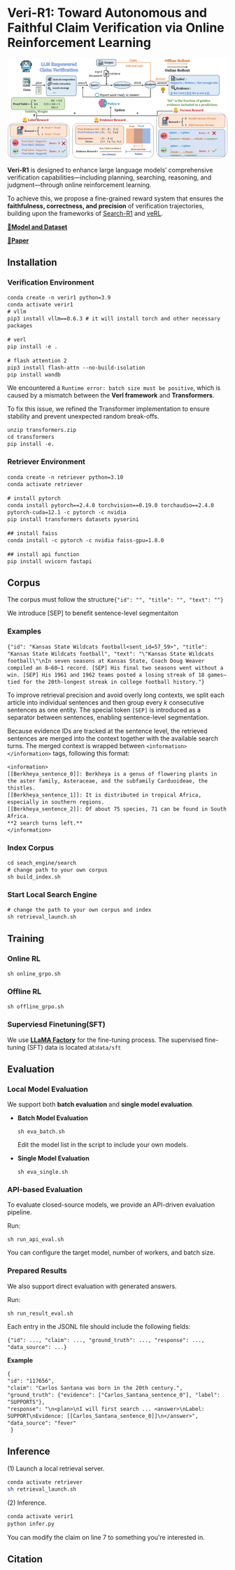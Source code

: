 # Veri-R1: Toward Autonomous and Faithful Claim Verification via Online Reinforcement Learning

![](asset/pipeline.png)

**Veri-R1** is designed to enhance large language models’ comprehensive verification capabilities—including planning, searching, reasoning, and judgment—through online reinforcement learning.

To achieve this, we propose a fine-grained reward system that ensures the **faithfulness, correctness, and precision** of verification trajectories, building upon the frameworks of [Search-R1](https://github.com/PeterGriffinJin/Search-R1) and [veRL](https://github.com/volcengine/verl).

[**🤗Model and Dataset**](https://huggingface.co/collections/H0key/veri-r1-68bc1ccf4795f9294a8b4707)

[**📖Paper**]()

## Installation

### Verification Environment

```
conda create -n verir1 python=3.9
conda activate verir1
# vllm
pip3 install vllm==0.6.3 # it will install torch and other necessary packages

# verl
pip install -e .

# flash attention 2
pip3 install flash-attn --no-build-isolation
pip install wandb
```

We encountered a `Runtime error: batch size must be positive`, which is caused by a mismatch between the **Verl framework** and **Transformers**.

To fix this issue, we refined the Transformer implementation to ensure stability and prevent unexpected random break-offs.

```
unzip transformers.zip
cd transformers
pip install -e.
```

### Retriever Environment

```
conda create -n retriever python=3.10
conda activate retriever

# install pytorch
conda install pytorch==2.4.0 torchvision==0.19.0 torchaudio==2.4.0 pytorch-cuda=12.1 -c pytorch -c nvidia
pip install transformers datasets pyserini

## install faiss
conda install -c pytorch -c nvidia faiss-gpu=1.8.0

## install api function
pip install uvicorn fastapi
```

## Corpus

The corpus must follow the structure`{"id": "", "title": "", "text": ""}`

We introduce [SEP] to benefit sentence-level segmentaiton

### Examples

```
{"id": "Kansas State Wildcats football<sent_id=57_59>", "title": "Kansas State Wildcats football", "text": "\"Kansas State Wildcats football\"\nIn seven seasons at Kansas State, Coach Doug Weaver compiled an 8–60–1 record. [SEP] His final two seasons went without a win. [SEP] His 1961 and 1962 teams posted a losing streak of 18 games—tied for the 20th-longest streak in college football history."}
```

To improve retrieval precision and avoid overly long contexts, we split each article into individual sentences and then group every *k* consecutive sentences as one entity. The special token `[SEP]` is introduced as a separator between sentences, enabling sentence-level segmentation.

Because evidence IDs are tracked at the sentence level, the retrieved sentences are merged into the context together with the available search turns. The merged context is wrapped between `<information></information>` tags, following this format:

```
<information>
[[Berkheya_sentence_0]]: Berkheya is a genus of flowering plants in the aster family, Asteraceae, and the subfamily Carduoideae, the thistles.
[[Berkheya_sentence_1]]: It is distributed in tropical Africa, especially in southern regions.
[[Berkheya_sentence_2]]: Of about 75 species, 71 can be found in South Africa.
**2 search turns left.**
</information>
```

### Index Corpus

```
cd seach_engine/search
# change path to your own corpus
sh build_index.sh
```

### Start Local Search Engine

```
# change the path to your own corpus and index 
sh retrieval_launch.sh
```

## Training

### Online RL

```
sh online_grpo.sh
```

### Offline RL

```
sh offline_grpo.sh
```

### Superviesd Finetuning(SFT)

We use **[LLaMA Factory](https://github.com/hiyouga/LLaMA-Factory)** for the fine-tuning process.
 The supervised fine-tuning (SFT) data is located at:`data/sft`

## Evaluation

### Local Model Evaluation

We support both **batch evaluation** and **single model evaluation**.

- **Batch Model Evaluation**

  ```
  sh eva_batch.sh
  ```

  Edit the model list in the script to include your own models.

- **Single Model Evaluation**

  ```
  sh eva_single.sh
  ```

### API-based Evaluation

To evaluate closed-source models, we provide an API-driven evaluation pipeline.

Run:

```
sh run_api_eval.sh
```

You can configure the target model, number of workers, and batch size.

### Prepared Results

We also support direct evaluation with generated answers.

Run:

```
sh run_result_eval.sh
```

Each entry in the JSONL file should include the following fields:

```
{"id": ..., "claim": ..., "ground_truth": ..., "response": ..., "data_source": ...}
```

**Example**

```
{
"id": "117656", 
"claim": "Carlos Santana was born in the 20th century.", 
"ground_truth": {"evidence": ["Carlos_Santana_sentence_0"], "label": "SUPPORTS"}, 
"response": "\n<plan>\nI will first search ... <answer>\nLabel: SUPPORT\nEvidence: [[Carlos_Santana_sentence_0]]\n</answer>", 
"data_source": "fever"
 }
```

## Inference

(1) Launch a local retrieval server.

```bash
conda activate retriever
sh retrieval_launch.sh
```

(2) Inference.

```bash
conda activate verir1
python infer.py
```

You can modify the claim on line 7 to something you're interested in.

## Citation